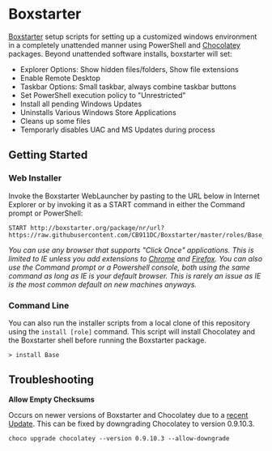 # Boxstarter

[Boxstarter](http://boxstarter.org/) setup scripts for setting up a customized windows environment in a completely unattended manner using PowerShell and [Chocolatey](https://chocolatey.org/) packages. Beyond unattended software installs, boxstarter will set:

* Explorer Options: Show hidden files/folders, Show file extensions
* Enable Remote Desktop
* Taskbar Options: Small taskbar, always combine taskbar buttons
* Set PowerShell execution policy to "Unrestricted"
* Install all pending Windows Updates
* Uninstalls Various Windows Store Applications
* Cleans up some files
* Temporarly disables UAC and MS Updates during process



## Getting Started
### Web Installer

Invoke the Boxstarter WebLauncher by pasting to the URL below in Internet Explorer or by invoking it as a START command in either the Command prompt or PowerShell:

```
START http://boxstarter.org/package/nr/url?https://raw.githubusercontent.com/CB911DC/Boxstarter/master/roles/Base_env.ps1
```

*You can use any browser that supports "Click Once" applications. This is limited to IE unless you add extensions to [Chrome](https://chrome.google.com/webstore/detail/clickonce-for-google-chro/kekahkplibinaibelipdcikofmedafmb) and [Firefox](https://addons.mozilla.org/en-us/firefox/addon/fxclickonce/). You can also use the Command prompt or a Powershell console, both using the same command as long as IE is your default browser. This is rarely an issue as IE is the most common default on new machines anyways.*


### Command Line
You can also run the installer scripts from a local clone of this repository using the `install [role]` command. This script will install Chocolatey and the Boxstarter shell before running the Boxstarter package.

```
> install Base
```


## Troubleshooting

**Allow Empty Checksums**

Occurs on newer versions of Boxstarter and Chocolatey due to a [recent Update](https://github.com/mwrock/boxstarter/issues/198). This can be fixed by downgrading Chocolatey to version 0.9.10.3.

```
choco upgrade chocolatey --version 0.9.10.3 --allow-downgrade
```
